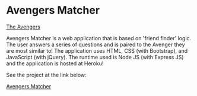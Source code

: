 # Avengers Matcher

[The Avengers](https://i.ytimg.com/vi/mepTrvSO1EA/maxresdefault.jpg "The Avengers")

Avengers Matcher is a web application that is based on 'friend finder' logic. The user answers a series of questions and is paired to the Avenger they are most similar to! The application uses HTML, CSS (with Bootstrap), and JavaScript (with jQuery). The runtime used is Node JS (with Express JS) and the application is hosted at Heroku!

See the project at the link below:

[Avengers Matcher](https://avengers-matcher.herokuapp.com/ "Avengers Matcher")
